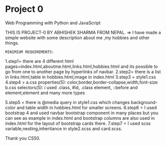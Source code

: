 # Project 0

Web Programming with Python and JavaScript

THIS IS PROJECT-0 BY ABHISHEK SHARMA FROM NEPAL.
 => I have made a simple website with some description about me ,my hobbies and other things.

    MINIMIUM REQUIREMENTS:
 1.step1= there are 4 different html pages=index.html,aboutme.html,links.html,hobbies.html and its possible to go from one to another page by hyperlinks of navbar.
 2.step2= there is a list in links.html,table in hobbies.html,image in index.html
 3.step3 = style1.css
 4.step4 = 
    a.css properties(5):
        color,border,border-collapse,width,font-size
    b.css selectors(5):
        i used .class, #id, .class element, ::before and element,element and many more types
    
 5.step5 = there is @media query in style1.css which changes background-color and table width in hobbies.html for smaller screens.
6.step6 = I used bootstrap 4 and used navbar bootstrap component in many places but you can see as example in index.html  and bootstrap columns are also used in index.html for the layout of bootstrap cards there.
7.step7 = I used scss variable,nesting,inheritance in style2.scss and card.scss.

Thank you CS50.